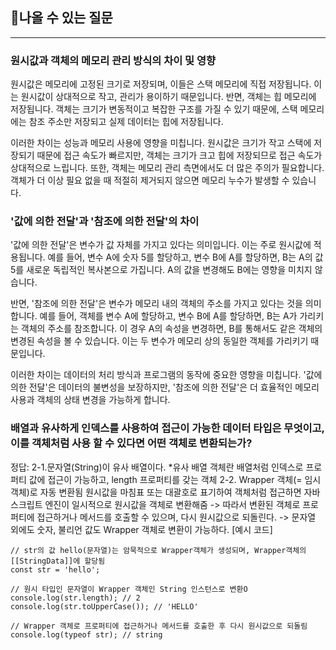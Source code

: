 ## 🍧나올 수 있는 질문

---

### 원시값과 객체의 메모리 관리 방식의 차이 및 영향

원시값은 메모리에 고정된 크기로 저장되며, 이들은 스택 메모리에 직접 저장됩니다. 이는 원시값이 상대적으로 작고, 관리가 용이하기 때문입니다. 반면, 객체는 힙 메모리에 저장됩니다. 객체는 크기가 변동적이고 복잡한 구조를 가질 수 있기 때문에, 스택 메모리에는 참조 주소만 저장되고 실제 데이터는 힙에 저장됩니다.

이러한 차이는 성능과 메모리 사용에 영향을 미칩니다. 원시값은 크기가 작고 스택에 저장되기 때문에 접근 속도가 빠르지만, 객체는 크기가 크고 힙에 저장되므로 접근 속도가 상대적으로 느립니다. 또한, 객체는 메모리 관리 측면에서도 더 많은 주의가 필요합니다. 객체가 더 이상 필요 없을 때 적절히 제거되지 않으면 메모리 누수가 발생할 수 있습니다.

### '값에 의한 전달'과 '참조에 의한 전달'의 차이

'값에 의한 전달'은 변수가 값 자체를 가지고 있다는 의미입니다. 이는 주로 원시값에 적용됩니다. 예를 들어, 변수 A에 숫자 5를 할당하고, 변수 B에 A를 할당하면, B는 A의 값 5를 새로운 독립적인 복사본으로 가집니다. A의 값을 변경해도 B에는 영향을 미치지 않습니다.

반면, '참조에 의한 전달'은 변수가 메모리 내의 객체의 주소를 가지고 있다는 것을 의미합니다. 예를 들어, 객체를 변수 A에 할당하고, 변수 B에 A를 할당하면, B는 A가 가리키는 객체의 주소를 참조합니다. 이 경우 A의 속성을 변경하면, B를 통해서도 같은 객체의 변경된 속성을 볼 수 있습니다. 이는 두 변수가 메모리 상의 동일한 객체를 가리키기 때문입니다.

이러한 차이는 데이터의 처리 방식과 프로그램의 동작에 중요한 영향을 미칩니다. '값에 의한 전달'은 데이터의 불변성을 보장하지만, '참조에 의한 전달'은 더 효율적인 메모리 사용과 객체의 상태 변경을 가능하게 합니다.

### 배열과 유사하게 인덱스를 사용하여 접근이 가능한 데이터 타입은 무엇이고, 이를 객체처럼 사용 할 수 있다면 어떤 객체로 변환되는가?

정답:
2-1.문자열(String)이 유사 배열이다. \*유사 배열 객체란 배열처럼 인덱스로 프로퍼티 값에 접근이 가능하고, length 프로퍼티를 갖는 객체
2-2. Wrapper 객체(= 임시 객체)로 자동 변환됨
원시값을 마침표 또는 대괄호로 표기하여 객체처럼 접근하면 자바스크립트 엔진이 일시적으로 원시값을 객체로 변환해줌
-> 따라서 변환된 객체로 프로퍼티에 접근하거나 메서드를 호출할 수 있으며, 다시 원시값으로 되돌린다.
-> 문자열 외에도 숫자, 불리언 값도 Wrapper 객체로 변환이 가능하다.
[예시 코드]

```
// str의 값 hello(문자열)는 암묵적으로 Wrapper객체가 생성되며, Wrapper객체의 [[StringData]]에 할당됨
const str = 'hello';

// 원시 타입인 문자열이 Wrapper 객체인 String 인스턴스로 변환O
console.log(str.length); // 2
console.log(str.toUpperCase()); // 'HELLO'

// Wrapper 객체로 프로퍼티에 접근하거나 메서드를 호출한 후 다시 원시값으로 되돌림
console.log(typeof str); // string
```
